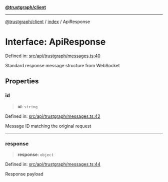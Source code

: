 [**@trustgraph/client**](../../README.md)

***

[@trustgraph/client](../../README.md) / [index](../README.md) / ApiResponse

# Interface: ApiResponse

Defined in: [src/api/trustgraph/messages.ts:40](https://github.com/trustgraph-ai/trustgraph-ts-client/blob/9a2bad46722f27bb783391eed1d9289614cc905a/src/api/trustgraph/messages.ts#L40)

Standard response message structure from WebSocket

## Properties

### id

> **id**: `string`

Defined in: [src/api/trustgraph/messages.ts:42](https://github.com/trustgraph-ai/trustgraph-ts-client/blob/9a2bad46722f27bb783391eed1d9289614cc905a/src/api/trustgraph/messages.ts#L42)

Message ID matching the original request

***

### response

> **response**: `object`

Defined in: [src/api/trustgraph/messages.ts:44](https://github.com/trustgraph-ai/trustgraph-ts-client/blob/9a2bad46722f27bb783391eed1d9289614cc905a/src/api/trustgraph/messages.ts#L44)

Response payload
